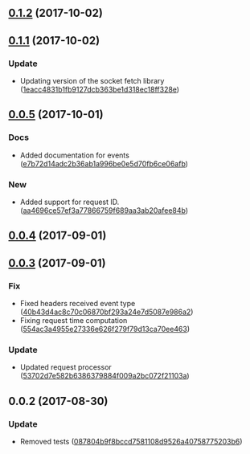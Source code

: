 <a name="0.1.2"></a>
## [0.1.2](https://github.com/advanced-rest-client/chrome-socket-request/compare/0.1.1...0.1.2) (2017-10-02)




<a name="0.1.1"></a>
## [0.1.1](https://github.com/advanced-rest-client/chrome-socket-request/compare/0.0.5...0.1.1) (2017-10-02)


### Update

* Updating version of the socket fetch library ([1eacc4831b1fb9127dcb363be1d318ec18ff328e](https://github.com/advanced-rest-client/chrome-socket-request/commit/1eacc4831b1fb9127dcb363be1d318ec18ff328e))



<a name="0.0.5"></a>
## [0.0.5](https://github.com/advanced-rest-client/chrome-socket-request/compare/0.0.3...0.0.5) (2017-10-01)


### Docs

* Added documentation for events ([e7b72d14adc2b36ab1a996be0e5d70fb6ce06afb](https://github.com/advanced-rest-client/chrome-socket-request/commit/e7b72d14adc2b36ab1a996be0e5d70fb6ce06afb))

### New

* Added support for request ID. ([aa4696ce57ef3a77866759f689aa3ab20afee84b](https://github.com/advanced-rest-client/chrome-socket-request/commit/aa4696ce57ef3a77866759f689aa3ab20afee84b))



<a name="0.0.4"></a>
## [0.0.4](https://github.com/advanced-rest-client/chrome-socket-request/compare/0.0.3...0.0.4) (2017-09-01)




<a name="0.0.3"></a>
## [0.0.3](https://github.com/advanced-rest-client/chrome-socket-request/compare/0.0.2...0.0.3) (2017-09-01)


### Fix

* Fixed headers received event type ([40b43d4ac8c70c06870bf293a24e7d5087e986a2](https://github.com/advanced-rest-client/chrome-socket-request/commit/40b43d4ac8c70c06870bf293a24e7d5087e986a2))
* Fixing request time computation ([554ac3a4955e27336e626f279f79d13ca70ee463](https://github.com/advanced-rest-client/chrome-socket-request/commit/554ac3a4955e27336e626f279f79d13ca70ee463))

### Update

* Updated request processor ([53702d7e582b6386379884f009a2bc072f21103a](https://github.com/advanced-rest-client/chrome-socket-request/commit/53702d7e582b6386379884f009a2bc072f21103a))



<a name="0.0.2"></a>
## 0.0.2 (2017-08-30)


### Update

* Removed tests ([087804b9f8bccd7581108d9526a40758775203b6](https://github.com/advanced-rest-client/chrome-socket-request/commit/087804b9f8bccd7581108d9526a40758775203b6))



